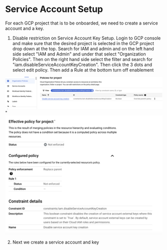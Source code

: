 # Service Account Setup

For each GCP project that is to be onboarded, we need to create a service account and a key.&#x20;

1. Disable restriction on Service Account Key Setup. Login to GCP console and make sure that the desired project is selected in the GCP project drop down at the top. Search for IAM and admin and on the left hand side select "IAM and Admin" and under that select "Organization Policies". Then on the right hand side select the filter and search for "iam.disableServiceAccountKeyCreation". Then click the 3 dots and select edit policy. Then add a Rule at the bottom turn off enablement

<img src="../../.gitbook/assets/image (434).png" alt="" data-size="original">" ![](<../../.gitbook/assets/image (435).png>)

2. Next we create a service account and key
